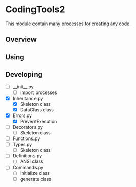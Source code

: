 # CodingTools2
This module contain many processes for creating any code.

## Overview

## Using

## Developing
- [ ] \_\_init__.py
  - [ ] Import processes
- [x] Inheritance.py
  - [x] Skeleton class
  - [x] DataClass class
- [x] Errors.py
  - [x] PreventExecution
- [ ] Decorators.py
  - [ ] Skeleton class
- [ ] Functions.py
- [ ] Types.py
  - [ ] Skeleton class
- [ ] Definitions.py
  - [ ] ANSI class
- [ ] Commands.py
  - [ ] Initialize class
  - [ ] generate class
